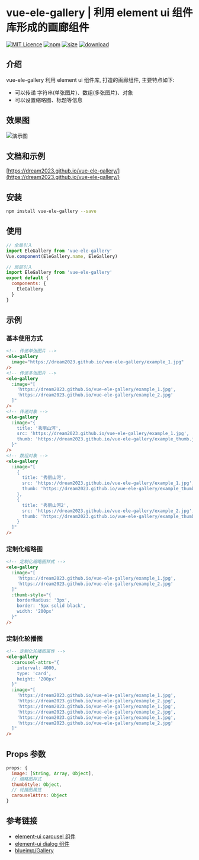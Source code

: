 # vue-ele-gallery | 利用 element ui 组件库形成的画廊组件

[![MIT Licence](https://badges.frapsoft.com/os/mit/mit.svg)](https://opensource.org/licenses/mit-license.php)
[![npm](https://img.shields.io/npm/v/vue-ele-gallery.svg)](https://www.npmjs.com/package/vue-ele-gallery)
[![size](https://img.shields.io/bundlephobia/minzip/vue-ele-gallery.svg)](https://www.npmjs.com/package/vue-ele-gallery)
[![download](https://img.shields.io/npm/dw/vue-ele-gallery.svg)](https://npmcharts.com/compare/vue-ele-gallery?minimal=true)

## 介绍

vue-ele-gallery 利用 element ui 组件库, 打造的画廊组件, 主要特点如下:

- 可以传递 字符串(单张图片)、数组(多张图片)、对象
- 可以设置缩略图、标题等信息

## 效果图

![演示图](./public/example.gif)

## 文档和示例

[https://dream2023.github.io/vue-ele-gallery/](https://dream2023.github.io/vue-ele-gallery/)

## 安装

```bash
npm install vue-ele-gallery --save
```

## 使用

```js
// 全局引入
import EleGallery from 'vue-ele-gallery'
Vue.component(EleGallery.name, EleGallery)
```

```js
// 局部引入
import EleGallery from 'vue-ele-gallery'
export default {
  components: {
    EleGallery
  }
}
```

## 示例

### 基本使用方式

```html
<!-- 传递单张图片 -->
<ele-gallery
  image="https://dream2023.github.io/vue-ele-gallery/example_1.jpg"
/>
<!-- 传递多张图片 -->
<ele-gallery
  :image="[
    'https://dream2023.github.io/vue-ele-gallery/example_1.jpg',
    'https://dream2023.github.io/vue-ele-gallery/example_2.jpg'
  ]"
/>
<!-- 传递对象 -->
<ele-gallery
  :image="{
    title: '秀丽山河',
    src: 'https://dream2023.github.io/vue-ele-gallery/example_1.jpg',
    thumb: 'https://dream2023.github.io/vue-ele-gallery/example_thumb.jpg'
  }"
/>
<!-- 数组对象 -->
<ele-gallery
  :image="[
    {
      title: '秀丽山河',
      src: 'https://dream2023.github.io/vue-ele-gallery/example_1.jpg',
      thumb: 'https://dream2023.github.io/vue-ele-gallery/example_thumb_1.jpg'
    },
    {
      title: '秀丽山河2',
      src: 'https://dream2023.github.io/vue-ele-gallery/example_2.jpg',
      thumb: 'https://dream2023.github.io/vue-ele-gallery/example_thumb_2.jpg'
    }
  ]"
/>
```

### 定制化缩略图

```html
<!-- 定制化缩略图样式 -->
<ele-gallery
  :image="[
    'https://dream2023.github.io/vue-ele-gallery/example_1.jpg',
    'https://dream2023.github.io/vue-ele-gallery/example_2.jpg'
  ]"
  :thumb-style="{
    borderRadius: '3px',
    border: '5px solid black',
    width: '200px'
  }"
/>
```

### 定制化轮播图

```html
<!-- 定制化轮播图属性 -->
<ele-gallery
  :carousel-attrs="{
    interval: 4000,
    type: 'card',
    height: '200px'
  }"
  :image="[
    'https://dream2023.github.io/vue-ele-gallery/example_1.jpg',
    'https://dream2023.github.io/vue-ele-gallery/example_2.jpg',
    'https://dream2023.github.io/vue-ele-gallery/example_1.jpg',
    'https://dream2023.github.io/vue-ele-gallery/example_2.jpg',
    'https://dream2023.github.io/vue-ele-gallery/example_1.jpg',
    'https://dream2023.github.io/vue-ele-gallery/example_2.jpg'
  ]"
/>
```

## Props 参数

```js
props: {
  image: [String, Array, Object],
  // 缩略图样式
  thumbStyle: Object,
  // 轮播图属性
  carouselAttrs: Object
}
```

## 参考链接

- [element-ui carousel 组件](https://element.eleme.cn/#/zh-CN/component/carousel)
- [element-ui dialog 组件](https://element.eleme.cn/#/zh-CN/component/dialog)
- [blueimp/Gallery](https://github.com/blueimp/Gallery)
